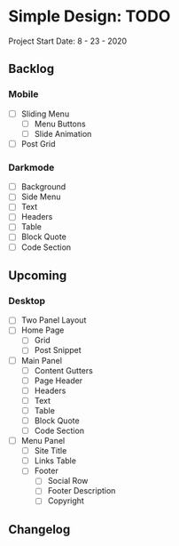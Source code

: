 Simple Design: TODO
====================================================================
Project Start Date: 8 - 23 - 2020

Backlog
--------------------------------------------------------------------

### Mobile

- [ ] Sliding Menu
    - [ ] Menu Buttons
    - [ ] Slide Animation
- [ ] Post Grid

### Darkmode

- [ ] Background
- [ ] Side Menu
- [ ] Text
- [ ] Headers
- [ ] Table
- [ ] Block Quote
- [ ] Code Section

Upcoming
--------------------------------------------------------------------

### Desktop

- [ ] Two Panel Layout
- [ ] Home Page
    - [ ] Grid
    - [ ] Post Snippet
- [ ] Main Panel
    - [ ] Content Gutters
    - [ ] Page Header
    - [ ] Headers
    - [ ] Text
    - [ ] Table
    - [ ] Block Quote
    - [ ] Code Section
- [ ] Menu Panel
    - [ ] Site Title
    - [ ] Links Table
    - [ ] Footer
        - [ ] Social Row
        - [ ] Footer Description
        - [ ] Copyright

Changelog
--------------------------------------------------------------------
